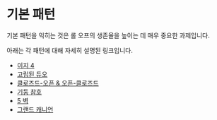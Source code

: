 # 기본 패턴

기본 패턴을 익히는 것은 롤 오프의 생존율을 높이는 데 매우 중요한 과제입니다.

아래는 각 패턴에 대해 자세히 설명된 링크입니다.

* [이지 4](./easy-4.md)
* [고립된 듀오](./isolated-duo.md)
* [클로즈드-오픈 & 오픈-클로즈드](./closed-open-open-closed.md)
* [기둥 참호](./pillar-trench.md)
* [5 벽](./5-waller.md)
* [그랜드 캐니언](./grand-canyon.md)
